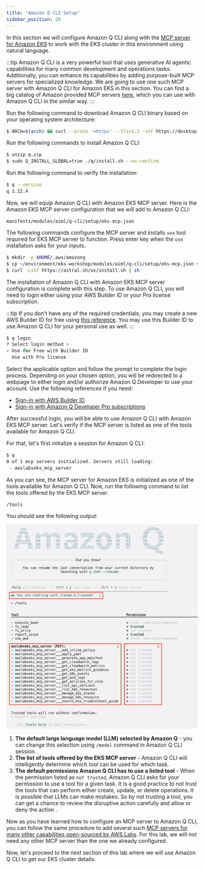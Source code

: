 ```yaml
---
title: "Amazon Q CLI Setup"
sidebar_position: 20
---
```


In this section we will configure Amazon Q CLI along with the [MCP server for Amazon EKS](https://awslabs.github.io/mcp/servers/eks-mcp-server/) to work with the EKS cluster in this environment using natural language. 

:::tip
Amazon Q CLI is a very powerful tool that uses generative AI agentic capabilities for many common development and operations tasks. Additionally, you can enhance its capabilities by adding purpose-built MCP servers for specialized knowledge. We are going to use one such MCP server with Amazon Q CLI for Amazon EKS in this section. You can find a big catalog of Amazon provided MCP servers [here](https://awslabs.github.io/mcp/), which you can use with Amazon Q CLI in the similar way.
:::

Run the following command to download Amazon Q CLI binary based on your operating system architecture:

```bash
$ ARCH=$(arch) && curl --proto '=https' --tlsv1.2 -sSf https://desktop-release.q.us-east-1.amazonaws.com/1.12.4/q-${ARCH}-linux.zip -o q.zip
```

Run the following commands to install Amazon Q CLI:

```bash
$ unzip q.zip
$ sudo Q_INSTALL_GLOBAL=true ./q/install.sh --no-confirm
```

Run the following command to verify the installation:

```bash
$ q --version
q 1.12.4
```

Now, we will equip Amazon Q CLI with Amazon EKS MCP server. Here is the Amazon EKS MCP server configuration that we will add to Amazon Q CLI:

```file
manifests/modules/aiml/q-cli/setup/eks-mcp.json
```

The following commands configure the MCP server and installs `uvx` tool required for EKS MCP server to function. Press enter key when the `uvx` installation asks for your inputs.

```bash
$ mkdir -p $HOME/.aws/amazonq 
$ cp ~/environment/eks-workshop/modules/aiml/q-cli/setup/eks-mcp.json $HOME/.aws/amazonq/mcp.json
$ curl -LsSf https://astral.sh/uv/install.sh | sh
```

The installation of Amazon Q CLI with Amazon EKS MCP server configuration is complete with this step. To use Amazon Q CLI, you will need to login either using your AWS Builder ID or your Pro license subscription. 

:::tip
If you don't have any of the required credentials, you may create a new AWS Builder ID for free using [this reference](https://docs.aws.amazon.com/signin/latest/userguide/create-aws_builder_id.html). You may use this Builder ID to use Amazon Q CLI for your personal use as well. 
:::

```bash
$ q login
? Select login method >
> Use for Free with Builder ID
  Use with Pro license
```

Select the applicable option and follow the prompt to complete the login process. Depending on your chosen option, you will be redirected to a webpage to either login and/or authorize Amazon Q Developer to use your account. Use the following references if you need:

- [Sign-in with AWS Builder ID](https://docs.aws.amazon.com/signin/latest/userguide/sign-in-aws_builder_id.html)
- [Sign-in with Amazon Q Developer Pro subscriptions](https://docs.aws.amazon.com/amazonq/latest/qdeveloper-ug/q-admin-setup-subscribe-general.html)

After successful login, you will be able to use Amazon Q CLI with Amazon EKS MCP server. Let's verify if the MCP server is listed as one of the tools available for Amazon Q CLI.

For that, let's first initialize a session for Amazon Q CLI:

```bash
$ q 
0 of 1 mcp servers initialized. Servers still loading:
 - awslabseks_mcp_server
```

As you can see, the MCP server for Amazon EKS is initialized as one of the tools available for Amazon Q CLI. Now, run the following command to list the tools offered by the EKS MCP server.
```text
/tools
```
You should see the following output:

![list-mcp-tools](./assets/list-mcp-tools.jpg)

1. **The default large language model (LLM) selected by Amazon Q** - you can change this selection using `/model` command in Amazon Q CLI session.
2. **The list of tools offered by the EKS MCP server** - Amazon Q CLI will intelligently determine which tool can be used for which task. 
3. **The default permissions Amazon Q CLI has to use a listed tool** - When the permission listed as `not trusted`, Amazon Q CLI asks for your permission to use a tool for a given task. It is a good practice to not trust the tools that can perform either create, update, or delete operations. It is possible that LLMs can make mistakes. So by not trusting a tool, you can get a chance to review the disruptive action carefully and allow or deny the action .

Now as you have learned how to configure an MCP server to Amazon Q CLI, you can follow the same procedure to add several such [MCP servers for many other capabilities open-sourced by AWS Labs](https://awslabs.github.io/mcp/). For this lab, we will not need any other MCP server than the one we already configured. 

Now, let's proceed to the next section of this lab where we will use Amazon Q CLI to get our EKS cluster details.
